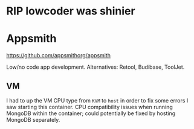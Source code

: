 # RIP lowcoder was shinier
# Appsmith
https://github.com/appsmithorg/appsmith

Low/no code app development. Alternatives: Retool, Budibase, ToolJet.

## VM
I had to up the VM CPU type from `KVM` to `host` in order to fix some errors I saw starting this container. CPU compatibility issues when running MongoDB within the container; could potentially be fixed by hosting MongoDB separately.
